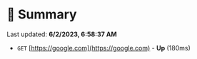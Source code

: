 # 📖 Summary
Last updated: **6/2/2023, 6:58:37 AM**

- `GET` [https://google.com](https://google.com) - **Up** (180ms)
